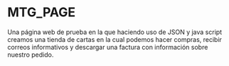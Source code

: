 # MTG_PAGE
Una página web de prueba en la que haciendo uso de JSON y java script creamos una tienda de cartas en la cual podemos hacer compras, recibir correos informativos y descargar una factura con información sobre nuestro pedido.
